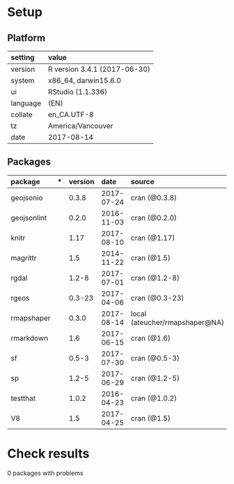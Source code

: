 # Setup

## Platform

|setting  |value                        |
|:--------|:----------------------------|
|version  |R version 3.4.1 (2017-06-30) |
|system   |x86_64, darwin15.6.0         |
|ui       |RStudio (1.1.336)            |
|language |(EN)                         |
|collate  |en_CA.UTF-8                  |
|tz       |America/Vancouver            |
|date     |2017-08-14                   |

## Packages

|package     |*  |version |date       |source                         |
|:-----------|:--|:-------|:----------|:------------------------------|
|geojsonio   |   |0.3.8   |2017-07-24 |cran (@0.3.8)                  |
|geojsonlint |   |0.2.0   |2016-11-03 |cran (@0.2.0)                  |
|knitr       |   |1.17    |2017-08-10 |cran (@1.17)                   |
|magrittr    |   |1.5     |2014-11-22 |cran (@1.5)                    |
|rgdal       |   |1.2-8   |2017-07-01 |cran (@1.2-8)                  |
|rgeos       |   |0.3-23  |2017-04-06 |cran (@0.3-23)                 |
|rmapshaper  |   |0.3.0   |2017-08-14 |local (ateucher/rmapshaper@NA) |
|rmarkdown   |   |1.6     |2017-06-15 |cran (@1.6)                    |
|sf          |   |0.5-3   |2017-07-30 |cran (@0.5-3)                  |
|sp          |   |1.2-5   |2017-06-29 |cran (@1.2-5)                  |
|testthat    |   |1.0.2   |2016-04-23 |cran (@1.0.2)                  |
|V8          |   |1.5     |2017-04-25 |cran (@1.5)                    |

# Check results

0 packages with problems




